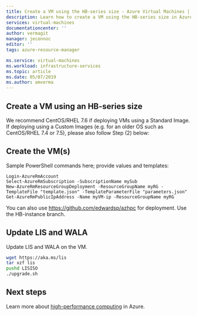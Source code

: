 ```yaml
---
title: Create a VM using the HB-series size - Azure Virtual Machines | Microsoft Docs
description: Learn how to create a VM using the HB-series size in Azure. 
services: virtual-machines
documentationcenter: ''
author: vermagit
manager: jeconnoc
editor: ''
tags: azure-resource-manager

ms.service: virtual-machines
ms.workload: infrastructure-services
ms.topic: article
ms.date: 05/07/2019
ms.author: amverma
---
```


## Create a VM using an HB-series size

We recommend CentOS/RHEL 7.6 if deploying VMs using a Standard Image. If deploying using a Custom Images (e.g. for an older OS such as CentOS/RHEL 7.4 or 7.5), please also follow Step (2) below:

## Create the VM(s)

Sample PowerShell commands here; provide values and templates:

```azure-powershell
Login-AzureRmAccount
Select-AzureRmSubscription -SubscriptionName mySub 
New-AzureRmResourceGroupDeployment -ResourceGroupName myRG -TemplateFile "template.json" -TemplateParameterFile "parameters.json"
Get-AzureRmPublicIpAddress -Name myVM-ip -ResourceGroupName myRG
```

You can also use https://github.com/edwardsp/azhpc for deployment. Use the HB-instance branch.

## Update LIS and WALA

Update LIS and WALA on the VM.

```bash
wget https://aka.ms/lis
tar xzf lis
pushd LISISO
./upgrade.sh
```

## Next steps

Learn more about [high-performance computing](https://docs.microsoft.com/azure/architecture/topics/high-performance-computing/) in Azure.